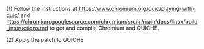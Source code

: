 (1) Follow the instructions at https://www.chromium.org/quic/playing-with-quic/ and https://chromium.googlesource.com/chromium/src/+/main/docs/linux/build_instructions.md to get and compile Chromium and QUICHE.


(2) Apply the patch to QUICHE


